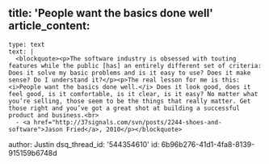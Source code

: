 title: 'People want the basics done well'
article_content:
  -
    type: text
    text: |
      <blockquote><p>The software industry is obsessed with touting features while the public [has] an entirely different set of criteria: Does it solve my basic problems and is it easy to use? Does it make sense? Do I understand it?</p><p>The real lesson for me is this: <i>People want the basics done well.</i> Does it look good, does it feel good, is it comfortable, is it clear, is it easy? No matter what you’re selling, those seem to be the things that really matter. Get those right and you’ve got a great shot at building a successful product and business.<br>
      - <a href="http://37signals.com/svn/posts/2244-shoes-and-software">Jason Fried</a>, 2010</p></blockquote>
author: Justin
dsq_thread_id: '544354610'
id: 6b96b276-41d1-4fa8-8139-915159b6748d

